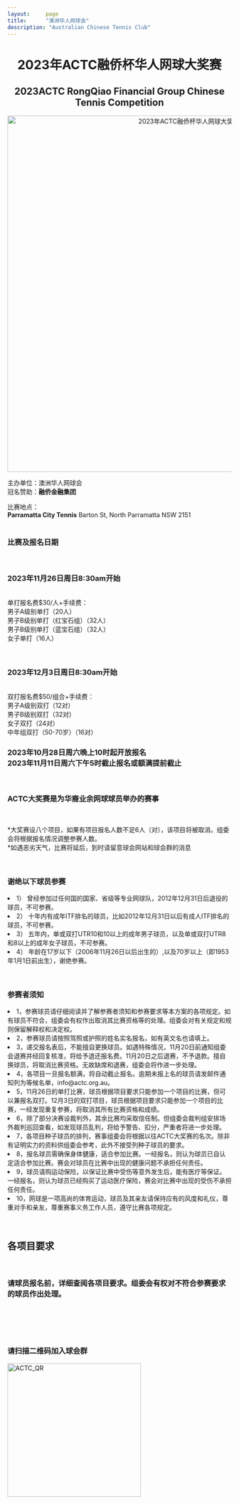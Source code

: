 ```yaml
---
layout:     page
title:      "澳洲华人网球会"
description: "Australian Chinese Tennis Club"
---
```


<h1 align="center">2023年ACTC融侨杯华人网球大奖赛</h1>
<h2 align="center">2023ACTC RongQiao Financial Group Chinese Tennis Competition</h2>

<p align="center"><img src="{{ site.baseurl }}/img/2023_poster.jpg" class="img-responsive" width="800px" alt="2023年ACTC融侨杯华人网球大奖赛"></p>

主办单位：澳洲华人网球会<br>
冠名赞助：<b>融侨金融集团</b><br>


比赛地点：<br><b>Parramatta City Tennis</b>   Barton St, North Parramatta NSW 2151<br><br>

<h3>比赛及报名日期</h3><br>
<p><h3>2023年11月26日周日8:30am开始</h3><br>
单打报名费$30/人+手续费：<br>
男子A级别单打（20人）<br>
男子B级别单打（红宝石组）（32人）<br>
男子B级别单打（蓝宝石组）（32人）<br>
女子单打（16人）</p><br>
<p><h3>2023年12月3日周日8:30am开始</h3><br>
双打报名费$50/组合+手续费：<br>
男子A级别双打（12对）<br>
男子B级别双打（32对）<br>
女子双打（24对）<br>
中年组双打（50-70岁）（16对）</p>
<p><h3>2023年10月28日周六晚上10时起开放报名<br>
2023年11月11日周六下午5时截止报名或额满提前截止</h3></p><br>

<p><h3>ACTC大奖赛是为华裔业余网球球员举办的赛事</h3><br>

*大奖赛设八个项目，如果有项目报名人数不足6人（对），该项目将被取消。组委会将根据报名情况调整参赛人数。<br>
*如遇恶劣天气，比赛将延后，到时请留意球会网站和球会群的消息</p><br>

<p><h3>谢绝以下球员参赛</h3>
<ls>
<li>1） 曾经参加过任何国的国家、省级等专业网球队，2012年12月31日后退役的球员，不可参赛。</li>
<li>2） 十年内有成年ITF排名的球员，比如2012年12月31日以后有成人ITF排名的球员，不可参赛。</li>
<li>3） 五年内，单或双打UTR10和10以上的成年男子球员，以及单或双打UTR8和8以上的成年女子球员，不可参赛。</li>
<li>4） 年龄在17岁以下（2006年11月26日以后出生的）,以及70岁以上（即1953年1月1日前出生），谢绝参赛。</li>
</ls></p><br>

<p><h3>参赛者须知</h3>
      <ls>
<li>1，参赛球员请仔细阅读并了解参赛者须知和参赛要求等本方案的各项规定。如有球员不符合，组委会有权作出取消其比赛资格等的处理。组委会对有关规定和规则保留解释权和决定权。</li>
<li>2，参赛球员请按照驾照或护照的姓名实名报名，如有英文名也请填上。</li>
<li>3，递交报名表后，不能擅自更换球员。如遇特殊情况，11月20日前通知组委会退赛并经回复核准，将给予退还报名费。11月20日之后退赛，不予退款。擅自换球员，将取消比赛资格。无故缺席和退赛，组委会将作进一步处理。</li>
<li>4，各项目一旦报名额满，将自动截止报名。逾期未报上名的球员请发邮件通知列为等候名单，info@actc.org.au。</li>
<li>5，11月26日的单打比赛，球员根据项目要求只能参加一个项目的比赛，但可以兼报名双打。12月3日的双打项目，球员根据项目要求只能参加一个项目的比赛，一经发现重复参赛，将取消其所有比赛资格和成绩。</li>
<li>6，除了部分决赛设裁判外，其余比赛均采取信任制。但组委会裁判组安排场外裁判巡回查看，如发现球员乱判，将给予警告、扣分，严重者将进一步处理。</li>
<li>7，各项目种子球员的排列，赛事组委会将根据以往ACTC大奖赛的名次。除非有证明实力的资料供组委会参考，此外不接受列种子球员的要求。</li>
<li>8，报名球员需确保身体健康，适合参加比赛。一经报名，则认为球员已自认定适合参加比赛。赛会对球员在比赛中出现的健康问题不承担任何责任。</li>
<li>9，球员请购运动保险，以保证比赛中受伤等意外发生后，能有医疗等保证。一经报名，则认为球员已经购买了运动医疗保险，赛会对比赛中出现的受伤不承担任何责任。</li>
<li>10，网球是一项高尚的体育运动，球员及其亲友请保持应有的风度和礼仪，尊重对手和亲友，尊重赛事义务工作人员，遵守比赛各项规定。</li>
</ls></p><br>

<p><h2>各项目要求</h2><br>
<h3>请球员报名前，详细查阅各项目要求。组委会有权对不符合参赛要求的球员作出处理。</h3></p><br>



<br><br>
<h3>请扫描二维码加入球会群</h3>

<a href="http://www.actc.org.au/img/actc_qr_code.png" target="_blank">
      <img src="{{ site.baseurl }}/img/actc_qr_code.png" class="img-responsive" width="300px" alt="ACTC_QR">
</a>
